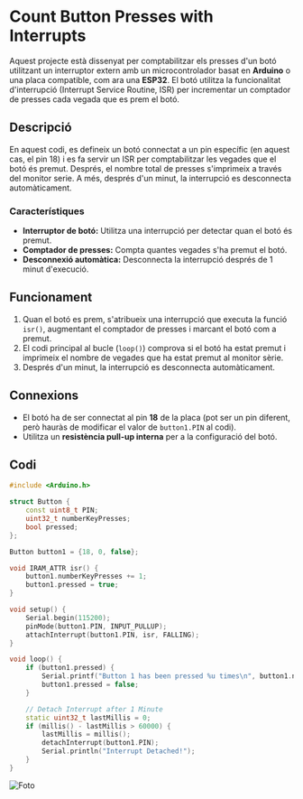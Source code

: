 # Count Button Presses with Interrupts

Aquest projecte està dissenyat per comptabilitzar els presses d'un botó utilitzant un interruptor extern amb un microcontrolador basat en **Arduino** o una placa compatible, com ara una **ESP32**. El botó utilitza la funcionalitat d'interrupció (Interrupt Service Routine, ISR) per incrementar un comptador de presses cada vegada que es prem el botó.

## Descripció

En aquest codi, es defineix un botó connectat a un pin específic (en aquest cas, el pin 18) i es fa servir un ISR per comptabilitzar les vegades que el botó és premut. Després, el nombre total de presses s'imprimeix a través del monitor serie. A més, després d'un minut, la interrupció es desconnecta automàticament.

### Característiques

- **Interruptor de botó:** Utilitza una interrupció per detectar quan el botó és premut.
- **Comptador de presses:** Compta quantes vegades s'ha premut el botó.
- **Desconnexió automàtica:** Desconnecta la interrupció després de 1 minut d'execució.

## Funcionament

1. Quan el botó es prem, s'atribueix una interrupció que executa la funció `isr()`, augmentant el comptador de presses i marcant el botó com a premut.
2. El codi principal al bucle (`loop()`) comprova si el botó ha estat premut i imprimeix el nombre de vegades que ha estat premut al monitor sèrie.
3. Després d'un minut, la interrupció es desconnecta automàticament.

## Connexions

- El botó ha de ser connectat al pin **18** de la placa (pot ser un pin diferent, però hauràs de modificar el valor de `button1.PIN` al codi).
- Utilitza un **resistència pull-up interna** per a la configuració del botó.

## Codi

```cpp
#include <Arduino.h>

struct Button {
    const uint8_t PIN;
    uint32_t numberKeyPresses;
    bool pressed;
};

Button button1 = {18, 0, false};

void IRAM_ATTR isr() {
    button1.numberKeyPresses += 1;
    button1.pressed = true;
}

void setup() {
    Serial.begin(115200);
    pinMode(button1.PIN, INPUT_PULLUP);
    attachInterrupt(button1.PIN, isr, FALLING);
}

void loop() {
    if (button1.pressed) {
        Serial.printf("Button 1 has been pressed %u times\n", button1.numberKeyPresses);
        button1.pressed = false;
    }

    // Detach Interrupt after 1 Minute
    static uint32_t lastMillis = 0;
    if (millis() - lastMillis > 60000) {
        lastMillis = millis();
        detachInterrupt(button1.PIN);
        Serial.println("Interrupt Detached!");
    }
}

```
![Foto](fotoBoton1.jpg)
